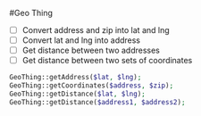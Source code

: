 #Geo Thing
- [ ] Convert address and zip into lat and lng
- [ ] Convert lat and lng into address
- [ ] Get distance between two addresses
- [ ] Get distance between two sets of coordinates

```php
GeoThing::getAddress($lat, $lng);
GeoThing::getCoordinates($address, $zip);
GeoThing::getDistance($lat, $lng);
GeoThing::getDistance($address1, $address2);
```
